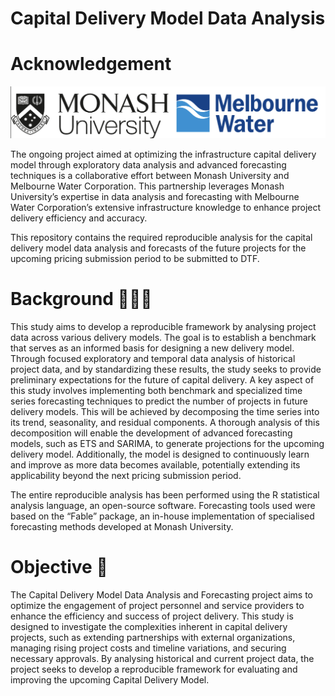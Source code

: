 


# Capital Delivery Model Data Analysis


# Acknowledgement


![](https://github.com/arinbaruah/capital_delivery_model_analysis/blob/main/org_logo.png)

The ongoing project aimed at optimizing the infrastructure capital delivery model through exploratory data analysis and advanced forecasting techniques is a collaborative effort between Monash University and Melbourne Water Corporation. This partnership leverages Monash University’s expertise in data analysis and forecasting with Melbourne Water Corporation’s extensive infrastructure knowledge to enhance project delivery efficiency and accuracy.



This repository contains the required reproducible analysis for the capital delivery model data analysis and forecasts of the future projects for the upcoming pricing submission period to be submitted to DTF.

# Background 🕵🏻‍♀️

This study aims to develop a reproducible framework by analysing project data across various delivery models. The goal is to establish a benchmark that serves as an informed basis for designing a new delivery model. Through focused exploratory and temporal data analysis of historical project data, and by standardizing these results, the study seeks to provide preliminary expectations for the future of capital delivery. A key aspect of this study involves implementing both benchmark and specialized time series forecasting techniques to predict the number of projects in future delivery models. This will be achieved by decomposing the time series into its trend, seasonality, and residual components. A thorough analysis of this decomposition will enable the development of advanced forecasting models, such as ETS and SARIMA, to generate projections for the upcoming delivery model. Additionally, the model is designed to continuously learn and improve as more data becomes available, potentially extending its applicability beyond the next pricing submission period.

The entire reproducible analysis has been performed using the R statistical analysis language, an open-source software. Forecasting tools used were based on the “Fable” package, an in-house implementation of specialised forecasting methods developed at Monash University. 


# Objective 🤔

The Capital Delivery Model Data Analysis and Forecasting project aims to optimize the engagement of project personnel and service providers to enhance the efficiency and success of project delivery. This study is designed to investigate the complexities inherent in capital delivery projects, such as extending partnerships with external organizations, managing rising project costs and timeline variations, and securing necessary approvals. By analysing historical and current project data, the project seeks to develop a reproducible framework for evaluating and improving the upcoming Capital Delivery Model.